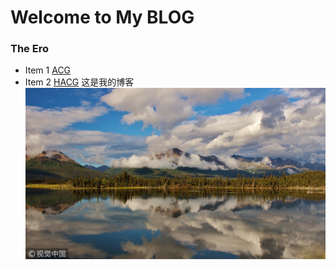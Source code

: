 # Welcome to My BLOG
### The Ero

* Item 1
[ACG](http://www.hacg.cool/wp/category/all/anime)
* Item 2
[HACG](https://acg18.us)
这是我的博客
![GitHub Logo](/IN/T.jpg)

